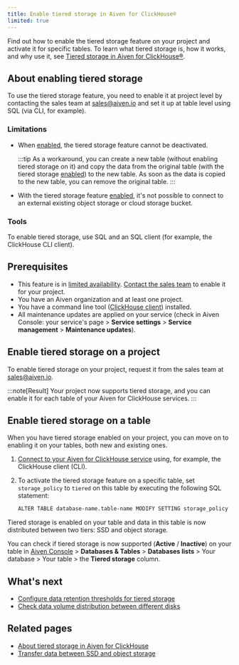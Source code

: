 ```yaml
---
title: Enable tiered storage in Aiven for ClickHouse®
limited: true
---
```


Find out how to enable the tiered storage feature on your project and activate it for specific tables. To learn what tiered storage is, how it works, and why use it, see [Tiered storage in Aiven for ClickHouse®](/docs/products/clickhouse/concepts/clickhouse-tiered-storage).

## About enabling tiered storage

To use the tiered storage feature, you need to enable it at project
level by contacting the sales team at [sales@aiven.io](mailto:sales@aiven.io) and set it up at
table level using SQL (via CLI, for example).

### Limitations

-   When
    [enabled](/docs/products/clickhouse/howto/enable-tiered-storage), the tiered storage feature cannot be deactivated.

    :::tip
    As a workaround, you can create a new table (without enabling tiered
    storage on it) and copy the data from the original table (with the
    tiered storage
    [enabled](/docs/products/clickhouse/howto/enable-tiered-storage)) to the new table. As soon as the data is copied to the
    new table, you can remove the original table.
    :::

-   With the tiered storage feature
    [enabled](/docs/products/clickhouse/howto/enable-tiered-storage), it's not possible to connect to an external existing
    object storage or cloud storage bucket.

### Tools

To enable tiered storage, use SQL and an SQL client (for example, the
ClickHouse CLI client).

## Prerequisites

-   This feature is in [limited availability](/docs/platform/concepts/beta_services).
    [Contact the sales team](mailto:sales@aiven.io) to enable it for your project.
-   You have an Aiven organization and at least one project.
-   You have a command line tool
    ([ClickHouse client](/docs/products/clickhouse/howto/connect-with-clickhouse-cli)) installed.
-   All maintenance updates are applied on your service (check in Aiven
    Console: your service's page \> **Service settings** \> **Service
    management** \> **Maintenance updates**).

## Enable tiered storage on a project

To enable tiered storage on your project, request it from the sales team
at [sales@aiven.io](mailto:sales@aiven.io).

:::note[Result]
Your project now supports tiered storage, and you can enable it for each
table of your Aiven for ClickHouse services.
:::

## Enable tiered storage on a table

When you have tiered storage enabled on your project, you can move on to
enabling it on your tables, both new and existing ones.

1.  [Connect to your Aiven for ClickHouse service](/docs/products/clickhouse/howto/list-connect-to-service) using, for example, the ClickHouse client (CLI).

2.  To activate the tiered storage feature on a specific table, set
    `storage_policy` to `tiered` on this table by executing the
    following SQL statement:

    ``` bash
    ALTER TABLE database-name.table-name MODIFY SETTING storage_policy = 'tiered'
    ```

Tiered storage is enabled on your table and data in this table is now
distributed between two tiers: SSD and object storage.

You can check if tiered storage is now supported (**Active** /
**Inactive**) on your table in [Aiven
Console](https://console.aiven.io/) \> **Databases & Tables** \>
**Databases lists** \> Your database \> Your table \> the **Tiered
storage** column.

## What's next

-   [Configure data retention thresholds for tiered storage](/docs/products/clickhouse/howto/configure-tiered-storage)
-   [Check data volume distribution between different disks](/docs/products/clickhouse/howto/check-data-tiered-storage)

## Related pages

-   [About tiered storage in Aiven for ClickHouse](/docs/products/clickhouse/concepts/clickhouse-tiered-storage)
-   [Transfer data between SSD and object storage](/docs/products/clickhouse/howto/transfer-data-tiered-storage)

